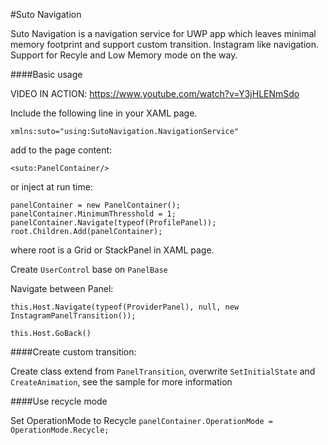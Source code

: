 #Suto Navigation

Suto Navigation is a navigation service for UWP app which leaves minimal memory footprint and support custom transition. Instagram like navigation. Support for Recyle and Low Memory mode on the way.

####Basic usage

VIDEO IN ACTION: https://www.youtube.com/watch?v=Y3jHLENmSdo

Include the following line in your XAML page.

`xmlns:suto="using:SutoNavigation.NavigationService"`

add to the page content:

`<suto:PanelContainer/>`

or inject at run time:

    panelContainer = new PanelContainer();
    panelContainer.MinimumThresshold = 1;
    panelContainer.Navigate(typeof(ProfilePanel));
    root.Children.Add(panelContainer);

where root is a Grid or StackPanel in XAML page.

Create `UserControl` base on `PanelBase`

Navigate between Panel:

`this.Host.Navigate(typeof(ProviderPanel), null, new InstagramPanelTransition());`

`this.Host.GoBack()`

####Create custom transition:

Create class extend from `PanelTransition`, overwrite `SetInitialState` and `CreateAnimation`, see the sample for more information

####Use recycle mode

Set OperationMode to Recycle
`panelContainer.OperationMode = OperationMode.Recycle;`